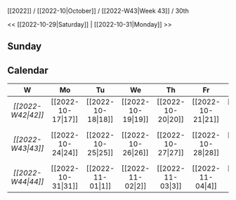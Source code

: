 [[2022]] / [[2022-10|October]] / [[2022-W43|Week 43]] / 30th

<< [[2022-10-29|Saturday]]  |  [[2022-10-31|Monday]]   >>︎

## Sunday

## Calendar
| W  | Mo | Tu | We | Th | Fr | Sa | Su |
|:--:|:--:|:--:|:--:|:--:|:--:|:--:|:--:|
| *[[2022-W42\|42]]* | [[2022-10-17\|17]] | [[2022-10-18\|18]] | [[2022-10-19\|19]] | [[2022-10-20\|20]] | [[2022-10-21\|21]] | [[2022-10-22\|22]] | [[2022-10-23\|23]] |
| *[[2022-W43\|43]]* | [[2022-10-24\|24]] | [[2022-10-25\|25]] | [[2022-10-26\|26]] | [[2022-10-27\|27]] | [[2022-10-28\|28]] | [[2022-10-29\|29]] | ==**[[2022-10-30\|30]]**== |
| *[[2022-W44\|44]]* | [[2022-10-31\|31]] | [[2022-11-01\|1]]  | [[2022-11-02\|2]]  | [[2022-11-03\|3]]  | [[2022-11-04\|4]]  | [[2022-11-05\|5]]  | [[2022-11-06\|6]]  |
